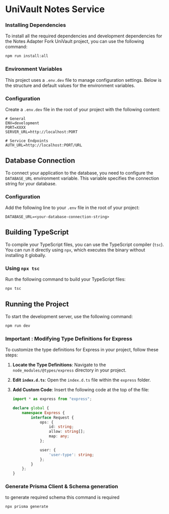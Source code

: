 # UniVault Notes Service

### Installing Dependencies

To install all the required dependencies and development dependencies for the Notes Adapter Fork UniVault project, you can use the following command:

```bash
npm run install:all
```

### Environment Variables

This project uses a `.env.dev` file to manage configuration settings. Below is the structure and default values for the environment variables.

### Configuration

Create a `.env.dev` file in the root of your project with the following content:

```
# General
ENV=development
PORT=XXXX
SERVER_URL=http://localhost:PORT

# Service Endpoints
AUTH_URL=http://localhost:PORT/URL
```

## Database Connection

To connect your application to the database, you need to configure the `DATABASE_URL` environment variable. This variable specifies the connection string for your database.

### Configuration

Add the following line to your `.env` file in the root of your project:

```plaintext
DATABASE_URL=<your-database-connection-string>

```

## Building TypeScript

To compile your TypeScript files, you can use the TypeScript compiler (`tsc`). You can run it directly using `npx`, which executes the binary without installing it globally.

### Using `npx tsc`

Run the following command to build your TypeScript files:

```bash
npx tsc
```
 ## Running the Project

To start the development server, use the following command:

```bash
npm run dev
```

### Important :  Modifying Type Definitions for Express

To customize the type definitions for Express in your project, follow these steps:

1. **Locate the Type Definitions**:
   Navigate to the `node_modules/@types/express` directory in your project.

2. **Edit `index.d.ts`**:
   Open the `index.d.ts` file within the `express` folder.

3. **Add Custom Code**:
   Insert the following code at the top of the file:

   ```typescript
   import * as express from "express";

   declare global {
       namespace Express {
           interface Request {
               ops: {
                   id: string;
                   allow: string[];
                   map: any;
               };

               user: {
                   'user-type': string;
               };
           }
       };
   }

   ```
   
### Generate Prisma Client & Schema generation

to generate required schema this command is required
   
```bash
npx prisma generate
```
